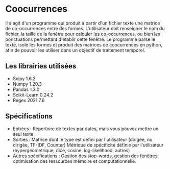 # Coocurrences
Il s'agit d'un programme qui produit à partir d'un fichier texte une matrice de co-occurrences entre des formes. L'utilisateur doit renseigner le nom du fichier, la taille de la fenêtre pour calculer les co-occurrences, ou bien les ponctuations permettant d'établir cette fenêtre. Le programme parse le texte, isole les formes  et produit des matrices de coocurrences en python, afin de pouvoir les utiliser dans un objectif de traitement temporel.

## Les librairies utilisées 
* Scipy 1.6.2
* Numpy 1.20.3
* Pandas 1.3.0
* Scikit-Learn 0.24.2
* Regex 2021.7.6

## Spécifications

* Entrées : Répertoire de textes par dates, mais vous pouvez mettre un seul texte
* Sorties : Matrice dont le type est défini par l'utilisateur (dirigée, no dirigée, TF-IDF, Counter)
Métrique de spécificité définie par l'utilisateur (hypergeometrique, dice, cosine, log-likelihood, autres)
* Autres spécifications : Gestion des stop-words, gestion des fenêtres, optimisation des ressources mémoire et computationnelle.

